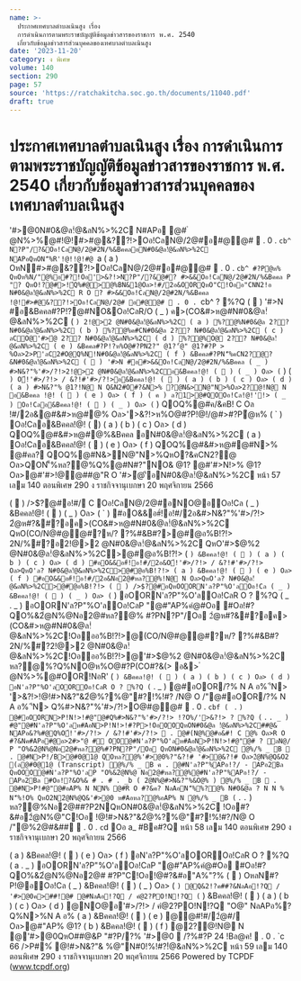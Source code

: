 ```yaml
---
name: >-
  ประกาศเทศบาลตำบลเนินสูง เรื่อง
  การดำเนินการตามพระราชบัญญัติข้อมูลข่าวสารของราชการ พ.ศ. 2540
  เกี่ยวกับข้อมูลข่าวสารส่วนบุคคลของเทศบาลตำบลเนินสูง
date: '2023-11-20'
category: ง พิเศษ
volume: 140
section: 290
page: 57
source: 'https://ratchakitcha.soc.go.th/documents/11040.pdf'
draft: true
---
```


# ประกาศเทศบาลตำบลเนินสูง เรื่อง การดำเนินการตามพระราชบัญญัติข้อมูลข่าวสารของราชการ พ.ศ. 2540 เกี่ยวกับข้อมูลข่าวสารส่วนบุคคลของเทศบาลตำบลเนินสูง

'#>@0N#0&@ล!ํ@&ลN%>%2C N#APอ @# ํ @N%>%@#!@!#>#@&??!>Oอ!CลN@/2@#อ#@@#  . 0 . `cb^ N?P"/?&Oอ!CลN@/2@#2N/%&BคคลอN#0&@ล!ํ@&ลN%>%2C NAPอQหON'็%R'!@!!@!#@ `a ( a ) OหN#>#@&??!>Oอ!CลN@/2@#อ#@@#  . 0 . `cb^ #?Pํ@ห% QหOห%N/"@%อ#?!Oอ'>&?!>N?P"/?&@#? #>&&Oอ!CลN@/2@#2N/%&Bคคล P "? QหO!?@#>!์Q%#@>@%BN&1@Oล>!#/2อ&OORQหO"C!Oออ"CNN2!อ N#0&@ล!ํ@&ลN%>%2C R O ? #>&&Oอ!CลN@/2@#2N/%&Bคคล !@!#>#@&??!>Oอ!CลN@/2@# อ#@@#  . 0 . `cb^ ? %?Q (  ) '#>N #อ&Bคคล#?P!?@#NO&Oอ!CลR/O ( _ ) ค>(CO&#>ห@#N#0&@ล!ํ@&ลN%>%2C ( ` ) 2!@>2 @N#0&@ล!ํ@&ลN%>%2C ( a ) %?@%N#0&@ล 2?? N#0&@ล!ํ@&ลN%>%2C ( b ) %?@%ค#CN#0&@ล 2?? N#0&@ล!ํ@&ลN%>%2C ( c ) ลCO@'#>ํ@ 2?? N#0&@ล!ํ@&ลN%>%2C ( d ) %?@%O@ 2?? N#0&@ล!ํ@&ลN%>%2C ( e ) &Bคคล#?P!?ห%O@#?PN2?" @1?'้@" @1?#?P > %Oล>2>P'ลC2#O@Q%N!N#0&@ล!ํ@&ลN%>%2C ( f ) &Bคคล#?PN'็%คCN2?@?&N#0&@ล!ํ@&ลN%>%2C (  ) '#>N #อ#>&&Oอ!CลN@/2@#2N/%&Bคคล ( _ ) #>N&?"%'#>/?!>2!@>2 @N#0&@ล!ํ@&ลN%>%2Cอ&Bคคล!@! (  ) ( _ ) Oล> ( ` ) ( ` ) O้!'#>/?!> / &?!#'#>/?!>อ&Bคคล!@! (  ) ( a ) ( b ) ( c ) Oล> ( d ) ( a ) #>N&?"% @1?!N@ N Q&N2#O#?&N>% ?@N&>N@"N>%Oล>2?@!N@ N อ&Bคคล !@! (  ) ( e ) Oล> ( f ) ( ค ) ล?1>@#QOOอ!Cล!@!'!> ( _ ) Oอ!Cลอ&Bคคล!@! (  ) ( _ ) Oล> ( ` ) QOQ%@#ค/&คB! C Oล !#/2อ&@#&#>ห@#@% Oล>'>&?!>ห%O@#?P!@!/@#>#?Pํ@ห% ( ` ) Oอ!Cลอ&Bคคล!@! (  ) ( a ) ( b ) ( c ) Oล> ( d ) QOQ%@#&#>ห@#@%&Bคคล อN#0&@ล!ํ@&ลN%>%2C ( a ) Oอ!Cลอ&Bคคล!@! (  ) ( e ) Oล> ( f ) QOQ%@#&#>ห@#@#N>% @#คล? QOQ%@#N&>N@"N>%QหO?&คCN2?@ Oล>QON'็%หล?@%Q%@#N#?"NO& @1? @#'#>N!>% @1? Oล>@#'#>!@@##@"R O '#>ํ@'ีอN#0&@ล!ํ@&ลN%>%2C หน้า 57 เลม 140 ตอนพิเศษ 290 ง ราชกิจจานุเบกษา 20 พฤศจิกายน 2566

(  ) />$?@#อ!#/ C Oอ!CลN@/2@#อNO@อOอ!Cล ( _ ) &Bคคล!@! (  ) ( _ ) Oล> ( ` ) #อO&&อ#์!อ!#/2อ&#>N&?"%'#>/?!> 2ํ@ห#?&#?อค>(CO&#>ห@#N#0&@ล!ํ@&ลN%>%2C QหO(CO/N@#@@#?ห/? ?%#&B#?>@#@อ%B!?!> 2N/%#?อ2!@>2 @N#0&@ล!ํ@&ลN%>%2C QหO'#>$@%2 @N#0&@ล!ํ@&ลN%>%2C>@#@อ%B!?!> ( ` ) &Bคคล!@! (  ) ( a ) ( b ) ( c ) Oล> ( d ) #อO&&อ#์!อ!#/2อ&O้!'#>/?!> / &?!#'#>/?!> Oล>QหO'ล? N#0&@ล!ํ@&ลN%>%2C>@#@อ%B!?!> ( a ) &Bคคล!@! (  ) ( e ) Oล> ( f ) #อO&&อ#์!อ!#/2อ&Nอ2@#หล?@%!N@ N Oล>QหO'ล? N#0&@ล!ํ@&ลN%>%2C>@#@อ%B!?!> (  ) />$?@#อQหOOORN'ล?P"%O'ลOอ!Cล ( _ ) &Bคคล!@! (  ) ( _ ) Oล> ( ` ) อOORN'ล?P"%O'ลOอ!CลR O ? %?Q ( _ . _ ) อOORN'ล?P"%O'ลOอ!CลP "@#"AP%คํ@#Oอ #Oอ!#?QO%&2ํ@N%@Nอ2@#หล?@% #?PN?P"/Oอ 2ํ@ห#?&#?อค>(CO&#>ห@#N#0&@ล!ํ@&ลN%>%2C!Oอออ%B!?!>@(CO/N@#@@#?ห/? ?%#&B#? 2N/%#?2!@>2 @N#0&@ล!ํ@&ลN%>%2C!Oอออ%B!?!>@'#>$@%2 @N#0&@ล!ํ@&ลN%>%2C หล?@%?Q%NO@ห%O@#?P(CO#?&(> อ&> ํ @N%>%@#OOR!NอR' ( ` ) &Bคคล!@! (  ) ( a ) ( b ) ( c ) Oล> ( d ) อN'ล?P"%O'ลOOROอ!CลR O ? %?Q ( ` . _ ) @#อOOR/?% N A อ% 'ีN> '>&?!>!@!#>N&?"&2ํ@%?%@"#?!%!#? /N@ O /"@#อOOR/?% N A อ% 'ีN> Q%#>N&?"%'#>/?!>O@#@@#  . 0 . `cbf ( ` . ` ) @#อOORN>P!N!>!#@"@#Q%#>N&?"%'#>/?!> !?O%/'>&?!> ? %?Q ( ` . ` . _ ) #@"@#N'ล?P"%O'ลห#AอN>P!N!>!#?P>!OอOOQหON#0&@ล !ํ@&ลN%>%2C##@& NAPอ&?%#@Q%O้!'#>/?!> / &?!#'#>/?!>  . @#(N@%@#อ&#! C @% Oล>R O #?&Nค#APอ#@อ>2#>"@ #์ OO@#N'ล?P"%O'ลห#AอN>P!N!>!#@"@# ? ลN@/ P "O%&2ํ@N%@Nอ2@#หล?@%#?PN?P"/Oอ QหON#0&@ล!ํ@&ลN%>%2C ํ@%/% _ B  . @#N>P!/B>@#0@1@ QOหล?@%'#>@0%?"&?!# '#>@&?!# Oล>2ํ@N%@Q&O2 (ล@#0@1@ (Transcript) ํ@%/% _ B ค . @#N'ล?P"%APอ!?/ - APอ2Bล QหOOO@#N'ล?P"%O'ลP "O%&2ํ@N%@ Nอ2@#หล?@%@#N'ล?P"%APอ!?/ - APอ2Bล #Oอ!?&O%& # . # . _b ( 2ํ@N%@#>N&?"%&O@% ) ํ@%/% _ B  . @#N>P!#@"@#อAP% N NN% @#R O #?&ค? NลAอN'็%%?@% N#0&@ล ? N N % N'็%!O% QหO2N2ํ@N%@Q&'#>@0 ห#Aอหล?@%อAP% N ํ@%/% _ B ( ` . ` . ` ) หล?@%Nอ2@##?P2NQหON#0&@ล!ํ@&ลN%>%2C !Oอ#?&#อ2ํ@N%@"C!Oอ !@!#>N&?"&2ํ@%?%@"#?!%!#?/N@ O /"@%2@#&##  . 0 . `c`d Oอ a_ #Bค#?Q หน้า 58 เลม 140 ตอนพิเศษ 290 ง ราชกิจจานุเบกษา 20 พฤศจิกายน 2566

( a ) &Bคคล!@! (  ) ( e ) Oล> ( f ) อN'ล?P"%O'ลOOROอ!CลR O ? %?Q ( a . _ ) อOORN'ล?P"%O'ลOอ!CลP "@#"AP%คํ@#Oอ #Oอ!#?QO%&2ํ@N%@Nอ2@# #?P"C!Oอ!@#?&#อ"A%"?% (  ) OหลN#?P!@อOอ!Cล ( _ ) &Bคคล!@! (  ) ( _ ) Oล> ( ` ) @Q&2!?ค##?&NลAอ!?Q / '#>@0ค>##!@# @#NลAอ!?Q / คํ@2?PO!N!?Q ( ` ) &Bคคล!@! (  ) ( a ) ( b ) ( c ) Oล> ( d ) @NO@อ'#>/?!> / คํ@2?PO!N!?Q "O@" NลAPอ%?Q%N>%N A อ% ( a ) &Bคคล!@! (  ) ( e ) @@#!#/2ํ@#/ Oล>@#"AP% @1? ( b ) &Bคคล!@! (  ) ( f ) @2?@!N@ N @'#>@0QหO##@&P "#?P/?% '#>@0  /?%#?P 24 !Bล@ค!  . 0 . `c 66 />P#%์ @!#>N&?"& %@"N#0!%!#?!ํ@&ลN%>%2C หน้า 59 เลม 140 ตอนพิเศษ 290 ง ราชกิจจานุเบกษา 20 พฤศจิกายน 2566 Powered by TCPDF (www.tcpdf.org)
